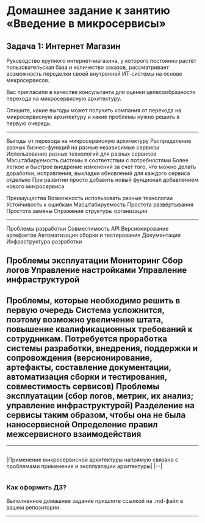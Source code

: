 # Домашнее задание к занятию «Введение в микросервисы»

## Задача 1: Интернет Магазин

Руководство крупного интернет-магазина, у которого постоянно растёт пользовательская база и количество заказов, рассматривает возможность переделки своей внутренней   ИТ-системы на основе микросервисов. 

Вас пригласили в качестве консультанта для оценки целесообразности перехода на микросервисную архитектуру. 

Опишите, какие выгоды может получить компания от перехода на микросервисную архитектуру и какие проблемы нужно решить в первую очередь.

---
Выгоды от перехода на микросервисную архитектуру
Распределение разных бизнес-функций на разные независимые сервисы
Использование разных технологий для разных сервисов
Масштабируемость системы в соответствии с потребностями
Более легкое и быстрое внедрение изменений за счет того, что можно делать доработки, исправления, выкладки обновлений для каждого сервиса отдельно
При развитии просто добавить новый фунционал добавлением нового микросервиса

Преимущества
Возможность использовать разные технологии
Устойчивость к ошибкам
Масштабируемость
Простота развёртывания
Простота замены
Отражение структуры организации



---
Проблемы разработки
Совместимость API
Версионирование артефактов
Автоматизация сборки и тестирования
Документация
Инфраструктура разработки

Проблемы эксплуатации
Мониторинг
Сбор логов
Управление настройками
Управление инфраструктурой
---


Проблемы, которые необходимо решить в первую очередь
Система усложнится, поэтому возможно увеличение штата, повышение квалификационных требований к сотрудникам.
Потребуется проработка системы разработки, внедрения, поддержки и сопровождения (версионирование, артефакты, составление документации, автоматизация сборки и тестирования, совместимость сервисов)
Проблемы эксплуатации (сбор логов, метрик, их анализ; управление инфраструктурой)
Разделение на сервисы таким образом, чтобы она не была наносервисной
Определение правил межсервисного взаимодействия
---
---
```
```
|Применение микросервисной архитектуры
напрямую связано с проблемами применения и эксплуатации  архитектуры|
|--|
```
```


### Как оформить ДЗ?

Выполненное домашнее задание пришлите ссылкой на .md-файл в вашем репозитории.

---
